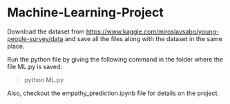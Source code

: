 # Machine-Learning-Project

Download the dataset from https://www.kaggle.com/miroslavsabo/young-people-survey/data and save all the files along with the dataset in the same place.

Run the python file by giving the following command in the folder where the file ML.py is saved:

> python ML.py

Also, checkout the empathy_prediction.ipynb file for details on the project.

